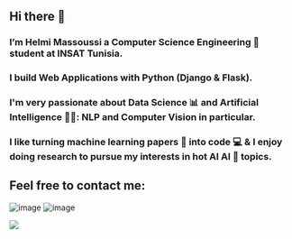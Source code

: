 ## Hi there 👋
### I’m Helmi Massoussi a Computer Science Engineering 💼 student  at INSAT Tunisia. 
### I build Web Applications with Python (Django & Flask).
### I'm very passionate about Data Science 📊 and Artificial Intelligence 👨‍💻: NLP and Computer Vision in particular.
### I like turning machine learning papers 📝 into code ‍💻 & I enjoy doing research to pursue my interests in hot AI AI 🧠 topics.

## Feel free to contact me: 
![image]({https://img.shields.io/badge/LinkedIn-0077B5?style=for-the-badge&logo=linkedin&logoColor=white})
![image]({https://img.shields.io/badge/Microsoft_Outlook-0078D4?style=for-the-badge&logo=microsoft-outlook&logoColor=white})

<img src="{https://img.shields.io/badge/Microsoft_Outlook-0078D4?style=for-the-badge&logo=microsoft-outlook&logoColor=white}" />

<!--
**h3lmii/h3lmii** is a ✨ _special_ ✨ repository because its `README.md` (this file) appears on your GitHub profile.

Here are some ideas to get you started:

- 🔭 I’m currently working on ...
- 🌱 I’m currently learning ...
- 👯 I’m looking to collaborate on ...
- 🤔 I’m looking for help with ...
- 💬 Ask me about ...
- 📫 How to reach me: ...
- 😄 Pronouns: ...
- ⚡ Fun fact: ...
-->
